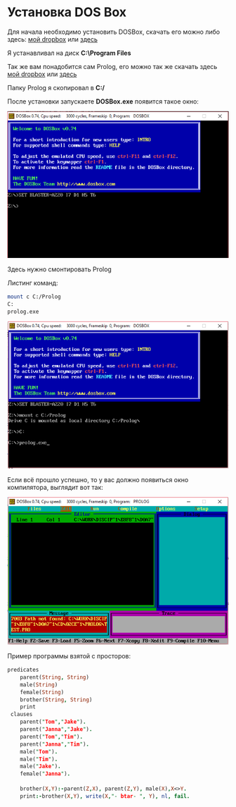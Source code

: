 # Установка DOS Box
Для начала необходимо установить DOSBox, скачать его можно либо здесь: [мой dropbox](https://www.dropbox.com/sh/par2aub6s2rd6b8/AACRqWabxHMqnVFZfdp6cUeoa?dl=0) или [здесь](https://www.google.ru/)

Я устанавливал на диск **C:\Program Files**

Так же вам понадобится сам Prolog, его можно так же скачать здесь [мой dropbox](https://www.dropbox.com/sh/lh6mk5r37or9mqr/AAAl3DBleqlKgtXhhiaIkhKXa?dl=0) или [здесь](https://www.google.ru/)

Папку Prolog я скопировал в **C:\/**

После установки запускаете **DOSBox.exe** появится такое окно:

![group](https://github.com/ivanleontev/prolog/blob/master/DOSBox%200.74%2C%20Cpu%20speed_%20%20%20%20%203000%20cycles%2C%20Frameskip%20%200%2C%20Program_%20%20%20DOSBOX%202017-11-25%2000.18.49.png)

Здесь нужно смонтировать Prolog

Листинг команд:
```bash
mount c C:/Prolog
C:
prolog.exe
```

![group](https://github.com/ivanleontev/prolog/blob/master/DOSBox%200.74%2C%20Cpu%20speed_%20%20%20%20%203000%20cycles%2C%20Frameskip%20%200%2C%20Program_%20%20%20DOSBOX%202017-11-25%2000.22.20.png)

Если всё прошло успешно, то у вас должно появиться окно компилятора, выглядит вот так:

![group](https://github.com/ivanleontev/prolog/blob/master/DOSBox%200.74%2C%20Cpu%20speed_%20%20%20%20%203000%20cycles%2C%20Frameskip%20%200%2C%20Program_%20%20%20PROLOG%202017-11-25%2000.25.15.png)

Пример программы взятой с просторов:

```prolog
predicates
	parent(String, String)
	male(String)
	female(String)
	brother(String, String)
	print
 clauses
 	parent("Tom","Jake").
 	parent("Janna","Jake").
	parent("Tom","Tim").
 	parent("Janna","Tim").
	male("Tom").
	male("Tim").
	male("Jake").
	female("Janna").
	
	brother(X,Y):-parent(Z,X), parent(Z,Y), male(X),X<>Y.
	print:-brother(X,Y), write(X,"- btar- ", Y), nl, fail.
```
